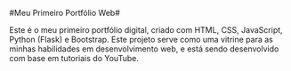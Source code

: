 #Meu Primeiro Portfólio Web#

Este é o meu primeiro portfólio digital, criado com HTML, CSS, JavaScript, Python (Flask) e Bootstrap.
Este projeto serve como uma vitrine para as minhas habilidades em desenvolvimento web, e está sendo desenvolvido com base em tutoriais do YouTube.
